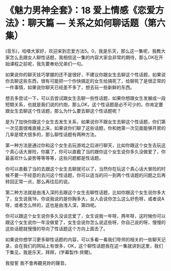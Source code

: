# 《魅力男神全套》：18 爱上情感《恋爱方法》：聊天篇 — 关系之如何聊话题（第六集）

(音乐)，哈喽大家好，欢迎来到恋爱方法5。0，我是乐天，那么这一集呢，我教大家怎么去跟女人聊性话题，我相信这一集的内容大家会非常的期待，那么OK在开始课程之前呢，我先要奉劝兄弟们一句。

如果说你的聊天技巧掌握的还不是很好，不建议你跟女生去聊这个性话题，如果说你去聊这些东西，很有可能把一个你快搞定的女生给搞死了，给聊死了是很正常的一件事情，如果说你聊天已经差不多了，想去玩一些新鲜的东西。

想去多尝试一下，可以去尝试跟女生去聊一些性话题，如果你想跟女生发展成一段短期关系，也就是我们说的约炮，那么OK，这个性话题是必不可少的，你肯定要跟女生去聊这个性话题，那么为什么要去聊这个性话题呢？

是为了加快你跟这个女生去发生关系，如果说你不跟女生去聊这个性话题，你们第一次见面很难直接上床，如果说你们聊了这些话题，你和她第一次见面能够开房的几率是增大很多的，那么聊性话题有两种方法。

第一种方法是通过你和这个女生去玩游戏之后进行聊天，比如你跟这个女生去玩这个真心话大冒险，你赢了，你可以直截了当的跟你这个女生说你多久没做爱了，你最喜欢什么姿势等等等等，这些问题都是性话题。

你可以直截了当的去跟这个女生去聊就可以了，当然你在玩这个真心话大冒险的时候不要一不经意的去问这个性话题，你可以适当的问一到两个性话题的问题之后再转回正常一点，那么再往后的说。

第二种方法就是由浅入深的去跟这个女生去聊性话题，比如你跟这个女生说你多大了，女生说我18，你说我说的是你胸多大，女人会说你怎么这么好色呀，或者说A呀，或者怎么样的，这也是由浅入深，第四呢。

你可以跟这个女生说你多久没谈恋爱了，女生说我一年呀，两年呀，这时候你可以跟这个女生说你一年没做爱了，女生会说你怎么说这些呀，你自己说的呀，慢慢的这些话题就慢慢的导向了性话题这个方向上面去了。

如果说你想学习更多聊性话题的内容，可以多看一看我们导师的相关的一些聊天记录，会在我们的网站上有很多，OK，这个聊性话题我在这一集就讲到这里，我们下集见，我是乐天，拜拜，(字幕製作:貝爾)。

我發誓 我不會再聽見妳的聲音。